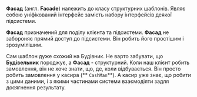 **Фасад** (англ. **Facade**) належить до класу структурних шаблонів. Являє собою уніфікований інтерфейс замість набору інтерфейсів деякої підсистеми.

**Фасад** призначений для поділу клієнта та підсистеми. **Фасад** не забороняє прямий доступ до підсистеми.
Він робить його простішим і зрозумілішим.

Сам шаблон дуже схожий на Будівник. Не варто забувати, що **Будівельник** породжує, а **Фасад** - структурний.
Коли наш клієнт робить замовлення, він не хоче знати, що, де, коли відбувається. Він просто робить замовлення у касира (** `CashMan`**).
А касир уже знає, що робити з цими даними, і з якими частинами системи взаємодіяти задля досягнення результату.